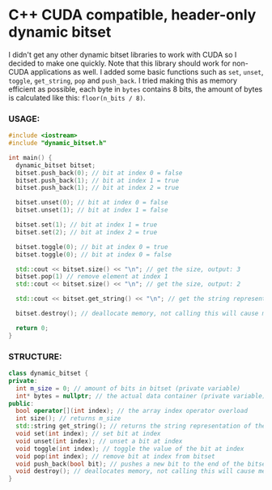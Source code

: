 # C++ CUDA compatible, header-only dynamic bitset

I didn't get any other dynamic bitset libraries to work with CUDA so I decided to make one quickly. Note that this library should work for non-CUDA applications as well. I added some basic functions such as `set`, `unset`, `toggle`, `get_string`, `pop` and `push_back`. I tried making this as memory efficient as possible, each byte in `bytes` contains 8 bits, the amount of bytes is calculated like this: `floor(n_bits / 8)`.

### USAGE:

```c++
#include <iostream>
#include "dynamic_bitset.h"

int main() {
  dynamic_bitset bitset;
  bitset.push_back(0); // bit at index 0 = false
  bitset.push_back(1); // bit at index 1 = true
  bitset.push_back(1); // bit at index 2 = true

  bitset.unset(0); // bit at index 0 = false
  bitset.unset(1); // bit at index 1 = false

  bitset.set(1); // bit at index 1 = true
  bitset.set(2); // bit at index 2 = true

  bitset.toggle(0); // bit at index 0 = true
  bitset.toggle(0); // bit at index 0 = false

  std::cout << bitset.size() << "\n"; // get the size, output: 3
  bitset.pop(1) // remove element at index 1
  std::cout << bitset.size() << "\n"; // get the size, output: 2

  std::cout << bitset.get_string() << "\n"; // get the string representation, output: 01

  bitset.destroy(); // deallocate memory, not calling this will cause memory leaks!

  return 0;
}

```

### STRUCTURE:

```c++
class dynamic_bitset {
private:
  int m_size = 0; // amount of bits in bitset (private variable)
  int* bytes = nullptr; // the actual data container (private variable)
public:
  bool operator[](int index); // the array index operator overload
  int size(); // returns m_size
  std::string get_string(); // returns the string representation of the bitset
  void set(int index); // set bit at index
  void unset(int index); // unset a bit at index
  void toggle(int index); // toggle the value of the bit at index
  void pop(int index); // remove bit at index from bitset
  void push_back(bool bit); // pushes a new bit to the end of the bitset
  void destroy(); // deallocates memory, not calling this will cause memory leaks!
}
```
